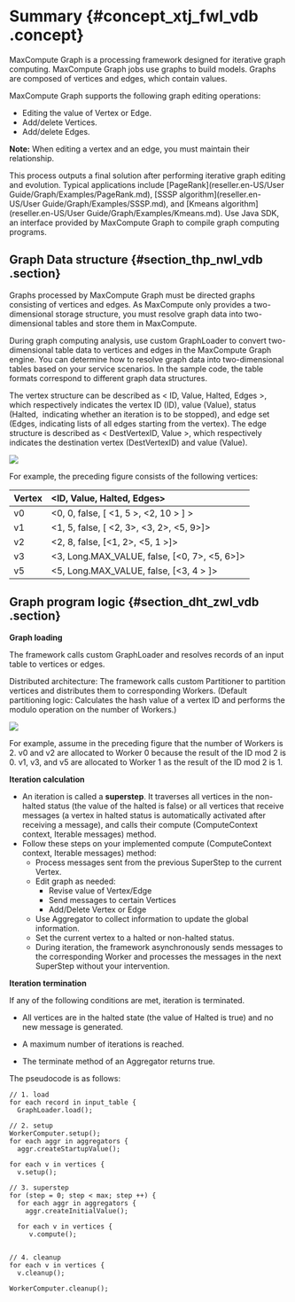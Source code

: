 # Summary {#concept_xtj_fwl_vdb .concept}

MaxCompute Graph is a processing framework designed for iterative graph computing. MaxCompute Graph jobs use graphs to build models. Graphs are composed of vertices and edges, which contain values. 

MaxCompute Graph supports the following graph editing operations:

-   Editing the value of Vertex or Edge.
-   Add/delete Vertices.
-   Add/delete Edges.

**Note:** When editing a vertex and an edge, you must maintain their relationship.

This process outputs a final solution after performing iterative graph editing and evolution. Typical applications include [PageRank](reseller.en-US/User Guide/Graph/Examples/PageRank.md), [SSSP algorithm](reseller.en-US/User Guide/Graph/Examples/SSSP.md), and [Kmeans algorithm](reseller.en-US/User Guide/Graph/Examples/Kmeans.md). Use Java SDK, an interface provided by MaxCompute Graph to compile graph computing programs.

## Graph Data structure {#section_thp_nwl_vdb .section}

Graphs processed by MaxCompute Graph must be directed graphs consisting of vertices and edges. As MaxCompute only provides a two-dimensional storage structure, you must resolve graph data into two-dimensional tables and store them in MaxCompute.

During graph computing analysis, use custom GraphLoader to convert two-dimensional table data to vertices and edges in the MaxCompute Graph engine. You can determine how to resolve graph data into two-dimensional tables based on your service scenarios. In the sample code, the table formats correspond to different graph data structures.

The vertex structure can be described as < ID, Value, Halted, Edges \>, which respectively indicates the vertex ID \(ID\), value \(Value\), status \(Halted,  indicating whether an iteration is to be stopped\), and edge set \(Edges, indicating lists of all edges starting from the vertex\). The edge structure is described as < DestVertexID, Value \>, which respectively indicates the destination vertex \(DestVertexID\) and value \(Value\).

![](http://static-aliyun-doc.oss-cn-hangzhou.aliyuncs.com/assets/img/12045/15353752552182_en-US.png)

For example, the preceding figure consists of the following vertices:

|Vertex|<ID, Value, Halted, Edges\>|
|:-----|:--------------------------|
|v0|<0, 0, false, \[ <1, 5 \>, <2, 10 \> \] \>|
|v1|<1, 5, false, \[ <2, 3\>, <3, 2\>, <5, 9\>\]\>|
|v2|<2, 8, false, \[<1, 2\>, <5, 1 \>\]\>|
|v3|<3, Long.MAX\_VALUE, false, \[<0, 7\>, <5, 6\>\]\>|
|v5|<5, Long.MAX\_VALUE, false, \[<3, 4 \> \]\>|

## Graph program logic {#section_dht_zwl_vdb .section}

**Graph loading**

The framework calls custom GraphLoader and resolves records of an input table to vertices or edges.

Distributed architecture: The framework calls custom Partitioner to partition vertices and distributes them to corresponding Workers. \(Default partitioning logic: Calculates the hash value of a vertex ID and performs the modulo operation on the number of Workers.\)

![](http://static-aliyun-doc.oss-cn-hangzhou.aliyuncs.com/assets/img/12045/15353752552208_en-US.png)

For example, assume in the preceding figure that the number of Workers is 2. v0 and v2 are allocated to Worker 0 because the result of the ID mod 2 is 0. v1, v3, and v5 are allocated to Worker 1 as the result of the ID mod 2 is 1.

**Iteration calculation**

-   An iteration is called a **superstep**. It traverses all vertices in the non-halted status \(the value of the halted is false\) or all vertices that receive messages \(a vertex in halted status is automatically activated after receiving a message\), and calls their compute \(ComputeContext context, Iterable messages\) method.
-   Follow these steps on your implemented compute \(ComputeContext context, Iterable messages\) method:
    -   Process messages sent from the previous SuperStep to the current Vertex.
    -   Edit graph as needed:
        -   Revise value of Vertex/Edge
        -   Send messages to certain Vertices
        -   Add/Delete Vertex or Edge
    -   Use Aggregator to collect information to update the global information.
    -   Set the current vertex to a halted or non-halted status.
    -   During iteration, the framework asynchronously sends messages to the corresponding Worker and processes the messages in the next SuperStep without your intervention.

**Iteration termination**

If any of the following conditions are met, iteration is terminated.

-   All vertices are in the halted state \(the value of Halted is true\) and no new message is generated.

-   A maximum number of iterations is reached.

-   The terminate method of an Aggregator returns true.


The pseudocode is as follows:

```
// 1. load
for each record in input_table {
  GraphLoader.load();

// 2. setup
WorkerComputer.setup();
for each aggr in aggregators {
  aggr.createStartupValue();

for each v in vertices {
  v.setup();

// 3. superstep
for (step = 0; step < max; step ++) {
  for each aggr in aggregators {
    aggr.createInitialValue();
  
  for each v in vertices {
     v.compute();
   

// 4. cleanup
for each v in vertices {
  v.cleanup();

WorkerComputer.cleanup();
```

